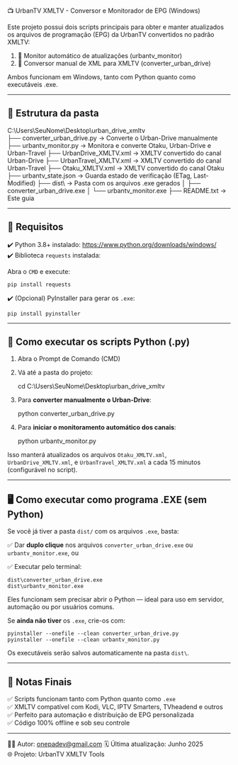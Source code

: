 
📺 UrbanTV XMLTV - Conversor e Monitorador de EPG (Windows)


Este projeto possui dois scripts principais para obter e manter atualizados os arquivos de programação (EPG) da UrbanTV convertidos no padrão XMLTV:

  1. 🔁 Monitor automático de atualizações (urbantv_monitor)
  2. 🔄 Conversor manual de XML para XMLTV (converter_urban_drive)

Ambos funcionam em Windows, tanto com Python quanto como executáveis .exe.

------------------------------------------------------------
📂 Estrutura da pasta
------------------------------------------------------------

C:\Users\SeuNome\Desktop\urban_drive_xmltv\
├── converter_urban_drive.py         → Converte o Urban-Drive manualmente
├── urbantv_monitor.py               → Monitora e converte Otaku, Urban-Drive e Urban-Travel
├── UrbanDrive_XMLTV.xml             → XMLTV convertido do canal Urban-Drive
├── UrbanTravel_XMLTV.xml            → XMLTV convertido do canal Urban-Travel
├── Otaku_XMLTV.xml                  → XMLTV convertido do canal Otaku
├── urbantv_state.json               → Guarda estado de verificação (ETag, Last-Modified)
├── dist\                            → Pasta com os arquivos .exe gerados
│   ├── converter_urban_drive.exe
│   └── urbantv_monitor.exe
├── README.txt                       → Este guia

------------------------------------------------------------
🧰 Requisitos
------------------------------------------------------------

✔️ Python 3.8+ instalado: https://www.python.org/downloads/windows/  
✔️ Biblioteca `requests` instalada:

Abra o `CMD` e execute:

    pip install requests

✔️ (Opcional) PyInstaller para gerar os `.exe`:

    pip install pyinstaller

------------------------------------------------------------
🚀 Como executar os scripts Python (.py)
------------------------------------------------------------

1. Abra o Prompt de Comando (CMD)
2. Vá até a pasta do projeto:

    cd C:\Users\SeuNome\Desktop\urban_drive_xmltv

3. Para **converter manualmente o Urban-Drive**:

    python converter_urban_drive.py

4. Para **iniciar o monitoramento automático dos canais**:

    python urbantv_monitor.py

Isso manterá atualizados os arquivos `Otaku_XMLTV.xml`, `UrbanDrive_XMLTV.xml`, e `UrbanTravel_XMLTV.xml` a cada 15 minutos (configurável no script).

------------------------------------------------------------
🖥️ Como executar como programa .EXE (sem Python)
------------------------------------------------------------

Se você já tiver a pasta `dist/` com os arquivos `.exe`, basta:

✅ Dar **duplo clique** nos arquivos `converter_urban_drive.exe` ou `urbantv_monitor.exe`, ou

✅ Executar pelo terminal:

    dist\converter_urban_drive.exe
    dist\urbantv_monitor.exe

Eles funcionam sem precisar abrir o Python — ideal para uso em servidor, automação ou por usuários comuns.

Se **ainda não tiver** os `.exe`, crie-os com:

    pyinstaller --onefile --clean converter_urban_drive.py
    pyinstaller --onefile --clean urbantv_monitor.py

Os executáveis serão salvos automaticamente na pasta `dist\`.

------------------------------------------------------------
📌 Notas Finais
------------------------------------------------------------

✅ Scripts funcionam tanto com Python quanto como `.exe`  
✅ XMLTV compatível com Kodi, VLC, IPTV Smarters, TVheadend e outros  
✅ Perfeito para automação e distribuição de EPG personalizada  
✅ Código 100% offline e sob seu controle  

---

🧑‍💻 Autor: onepadev@gmail.com
🗓️ Última atualização: Junho 2025  
🌐 Projeto: UrbanTV XMLTV Tools
